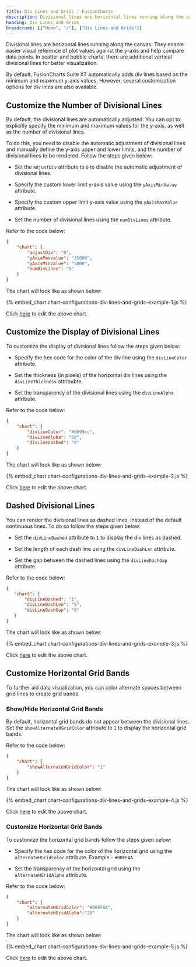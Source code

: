 ```yaml
---
title: Div Lines and Grids | FusionCharts
description: Divisional lines are horizontal lines running along the canvas enabling easier visual reference of plot values against the y-axis
heading: Div Lines and Grids
breadcrumb: [["Home", "/"], ["Div Lines and Grids"]]
---
```


Divisional lines are horizontal lines running along the canvas. They enable easier visual reference of plot values against the y-axis and help compare data points. In scatter and bubble charts, there are additional vertical divisional lines for better visualization.

By default, FusionCharts Suite XT automatically adds div lines based on the minimum and maximum y-axis values. However, several customization options for div lines are also available.

## Customize the Number of Divisional Lines

By default, the divisional lines are automatically adjusted. You can opt to explicitly specify the minimum and maximum values for the y-axis, as well as the number of divisional lines. 

To do this, you need to disable the automatic adjustment of divisional lines and manually define the y-axis upper and lower limits, and the number of divisional lines to be rendered. Follow the steps given below:

* Set the `adjustDiv` attribute to `0` to disable the automatic adjustment of divisional lines.

* Specify the custom lower limit y-axis value using the `yAxisMinValue` attribute.

* Specify the custom upper limit y-axis value using the `yAxisMaxValue` attribute.

* Set the number of divisional lines using the `numDivLines` attribute.

Refer to the code below:

```json
{
    "chart": {
        "adjustDiv": "0",
        "yAxisMaxvalue": "35000",
        "yAxisMinValue": "5000",
        "numDivLines": "9"
    }
}
```

The chart will look like as shown below:

{% embed_chart chart-configurations-div-lines-and-grids-example-1.js %}

Click [here](http://jsfiddle.net/fusioncharts/ovbtuvkk/ "@@open-newtab") to edit the above chart.

## Customize the Display of Divisional Lines

To customize the display of divisional lines follow the steps given below:

* Specify the hex code for the color of the div line using the `divLineColor` attribute.

* Set the thickness (in pixels) of the horizontal div lines using the `divLineThickness` attribubte.

* Set the transparency of the divisional lines using the `divLineAlpha` attribute.

Refer to the code below:

```json
{
    "chart": {
        "divLineColor": "#6699cc",
        "divLineAlpha": "60",
        "divLineDashed": "0"
    }
}
```

The chart will look like as shown below:

{% embed_chart chart-configurations-div-lines-and-grids-example-2.js %}

Click [here](http://jsfiddle.net/fusioncharts/y3r1w0tk/ "@@open-newtab") to edit the above chart.

## Dashed Divisional Lines

You can render the divisional lines as dashed lines, instead of the default continuous lines. To do so follow the steps given below:

* Set the `divLineDashed` attribute to `1` to display the div lines as dashed.

* Set the length of each dash line using the `divLineDashLen` attribute.

* Set the gap between the dashed lines using the `divLineDashGap` attribute.

Refer to the code below:

 ```json
{
    "chart": {
        "divLineDashed": "1",
        "divLineDashLen": "5",
        "divLineDashGap": "6"
    }
}
```

The chart will look like as shown below:

{% embed_chart chart-configurations-div-lines-and-grids-example-3.js %}

Click [here](http://jsfiddle.net/fusioncharts/5q05dmw1/ "@@open-newtab") to edit the above chart.

## Customize Horizontal Grid Bands

To further aid data visualization, you can color alternate spaces between grid lines to create grid bands.

### Show/Hide Horizontal Grid Bands

By default, horizontal grid bands do not appear between the divisional lines. Set the `showAlternateHGridColor` attribute to `1` to display the horizontal grid bands. 

Refer to the code below:

```json
{
    "chart": {
        "showAlternateHGridColor": "1"
    }
}
```

The chart will look like as shown below:

{% embed_chart chart-configurations-div-lines-and-grids-example-4.js %}

Click [here](http://jsfiddle.net/fusioncharts/1buopbat/ "@@open-newtab") to edit the above chart.

### Customize Horizontal Grid Bands

To customize the horizontal grid bands follow the steps given below:

* Specify the hex code for the color of the horizontal grid using the `alternateHGridColor` attribute. Example - `#00FFAA`

* Set the transparency of the horizontal grid using the `alternateHGridAlpha` attribute.

Refer to the code below:

```json
{
    "chart": {
        "alternateHGridColor": "#00FFAA",
        "alternateHGridAlpha":"20"
    }
}
```

The chart will look like as shown below:

{% embed_chart chart-configurations-div-lines-and-grids-example-5.js %}

Click [here](http://jsfiddle.net/fusioncharts/fu4ajL43/ "@@open-newtab") to edit the above chart.